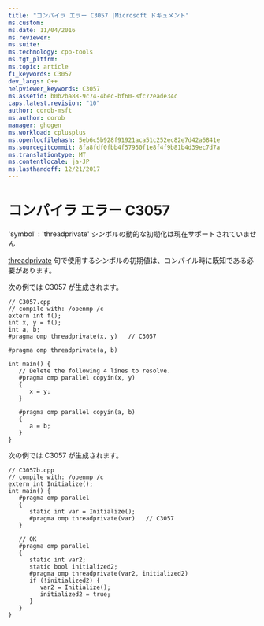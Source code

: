 ```yaml
---
title: "コンパイラ エラー C3057 |Microsoft ドキュメント"
ms.custom: 
ms.date: 11/04/2016
ms.reviewer: 
ms.suite: 
ms.technology: cpp-tools
ms.tgt_pltfrm: 
ms.topic: article
f1_keywords: C3057
dev_langs: C++
helpviewer_keywords: C3057
ms.assetid: b0b2ba88-9c74-4bec-bf60-8fc72eade34c
caps.latest.revision: "10"
author: corob-msft
ms.author: corob
manager: ghogen
ms.workload: cplusplus
ms.openlocfilehash: 5eb6c5b928f91921aca51c252ec82e7d42a6841e
ms.sourcegitcommit: 8fa8fdf0fbb4f57950f1e8f4f9b81b4d39ec7d7a
ms.translationtype: MT
ms.contentlocale: ja-JP
ms.lasthandoff: 12/21/2017
---
```

# <a name="compiler-error-c3057"></a>コンパイラ エラー C3057
'symbol' : 'threadprivate' シンボルの動的な初期化は現在サポートされていません  
  
 [threadprivate](../../parallel/openmp/reference/threadprivate.md) 句で使用するシンボルの初期値は、コンパイル時に既知である必要があります。  
  
 次の例では C3057 が生成されます。  
  
```  
// C3057.cpp  
// compile with: /openmp /c  
extern int f();  
int x, y = f();  
int a, b;  
#pragma omp threadprivate(x, y)   // C3057  
  
#pragma omp threadprivate(a, b)  
  
int main() {  
   // Delete the following 4 lines to resolve.  
   #pragma omp parallel copyin(x, y)  
   {  
      x = y;  
   }  
  
   #pragma omp parallel copyin(a, b)  
   {  
      a = b;  
   }  
}  
```  
  
 次の例では C3057 が生成されます。  
  
```  
// C3057b.cpp  
// compile with: /openmp /c  
extern int Initialize();  
int main() {  
   #pragma omp parallel  
   {  
      static int var = Initialize();  
      #pragma omp threadprivate(var)   // C3057  
   }  
  
   // OK  
   #pragma omp parallel  
   {  
      static int var2;  
      static bool initialized2;  
      #pragma omp threadprivate(var2, initialized2)  
      if (!initialized2) {  
         var2 = Initialize();  
         initialized2 = true;  
      }  
   }  
}  
```